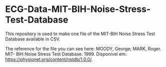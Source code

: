 # ECG-Data-MIT-BIH-Noise-Stress-Test-Database

This repository is used to make one file of the MIT-BIH
Noise Stress Test Database available in CSV.

The reference for the file you can see here:
MOODY, George; MARK, Roger. MIT-
BIH Noise Stress Test Database. 1999.
Disponível em:
https://physionet.org/content/nstdb/1.0.0/.

